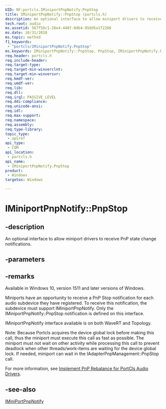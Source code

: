 ```yaml
---
UID: NF:portcls.IMiniportPnpNotify.PnpStop
title: IMiniportPnpNotify::PnpStop (portcls.h)
description: An optional interface to allow miniport drivers to receive PnP state change notifications.
tech.root: audio
ms.assetid: 567f50c1-26e4-448f-8db4-95dd5a1f2206
ms.date: 10/31/2018 
ms.topic: method
f1_keywords:
 - "portcls/IMiniportPnpNotify.PnpStop"
ms.keywords: IMiniportPnpNotify::PnpStop, PnpStop, IMiniportPnpNotify.PnpStop, IMiniportPnpNotify::PnpStop, IMiniportPnpNotify.PnpStop
req.header: portcls.h
req.include-header:
req.target-type:
req.target-min-winverclnt:
req.target-min-winversvr:
req.kmdf-ver:
req.umdf-ver:
req.lib:
req.dll:
req.irql: PASSIVE_LEVEL
req.ddi-compliance:
req.unicode-ansi:
req.idl:
req.max-support:
req.namespace:
req.assembly:
req.type-library: 
topic_type: 
 - apiref
api_type: 
 - COM
api_location: 
 - portcls.h
api_name: 
 - IMiniportPnpNotify.PnpStop
product: 
 - Windows
targetos: Windows

---
```


# IMiniportPnpNotify::PnpStop


## -description

An optional interface to allow miniport drivers to receive PnP state change notifications.

## -parameters


## -remarks
Available in Windows 10, version 1511 and later versions of Windows. 

Miniports have an opportunity to receive a PnP Stop notification for each audio subdevice they have registered. To receive this notification, the subdevice must support IMiniportPnpNotify. Only the IMiniportPnpNotify::PnpStop notification is defined on this interface.

IMiniportPnpNotify interface available is on both WaveRT and Topology.

Note:  Because Portcls acquires the device global lock before making this call, thus the miniport must execute this call as fast as possible. The miniport must not wait on other activity while processing this call to prevent deadlock when other threads/work-items are waiting for the device global lock. If needed, miniport can wait in the IAdapterPnpManagement::PnpStop call.
 
For more information, see [Implement PnP Rebalance for PortCls Audio Drivers](https://docs.microsoft.com/windows-hardware/drivers/audio/implement-pnp-rebalance-for-portcls-audio-drivers).

## -see-also

[IMiniPortPnpNotify](nn-portcls-iminiportpnpnotify.md)
